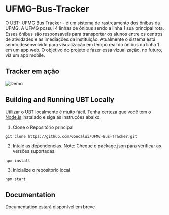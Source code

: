 # UFMG-Bus-Tracker
O UBT- UFMG Bus Tracker - é um sistema de rastreamento dos ônibus da UFMG. A UFMG possui 4 linhas de ônibus sendo a linha 1 sua principal rota. Esses ônibus são responsaveis para transportar os alunos entre os centros de atividades e as imediações da instituição. 
Atualmente o sistema está sendo desenvolvido para visualização em tempo real do ônibus da linha 1 em um app web. O objetivo do projeto é fazer essa vizualização, no futuro, via um app mobile.  

## Tracker em ação

![Demo](https://goncalui.github.io/UFMG-Bus-Tracker//components/Tracker.png)

## Building and Running UBT Locally

Utilizar o UBT localmente é muito fácil. Tenha certeza que você tem o [Node.js](https://nodejs.org/) instalado e siga as instruções abaixo.


1. Clone o Repositório principal

 `git clone https://github.com/Goncalui/UFMG-Bus-Tracker.git`

2. Intale as dependencias. Note: Cheque o package.json para verificar as versões suportadas.

 `npm install`

3. Inicialize o repositorio local

 `npm start`

## Documentation

Documentation estará disponível em breve
